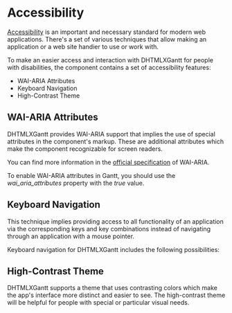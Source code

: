 Accessibility
=================

[Accessibility](https://www.w3.org/WAI/intro/accessibility.php) is an important and necessary standard for modern web applications. 
There's a set of various techniques that allow making an application or a web site handier to use or work with. 

To make an easier access and interaction with DHTMLXGantt for people with disabilities, the component contains a set of accessibility features:

- WAI-ARIA Attributes
- Keyboard  Navigation
- High-Сontrast Theme

WAI-ARIA Attributes
----------------------

DHTMLXGantt provides WAI-ARIA support that implies the use of special attributes in the component's markup.
These are additional attributes which make the component recognizable for screen readers. 

You can find more information in the [official specification](https://www.w3.org/WAI/intro/aria) of WAI-ARIA.

To enable WAI-ARIA attributes in Gantt, you should use the *wai_aria_attributes* property with the *true* value.


Keyboard Navigation
-------------------

This technique implies providing access to all functionality of an application via the corresponding keys and key combinations
instead of navigating through an application with a mouse pointer.  

Keyboard navigation for DHTMLXGantt includes the following possibilities:  

High-Сontrast Theme
--------------------

DHTMLXGantt supports a theme that uses contrasting colors which make the app's interface more distinct and easier to see.
The high-contrast theme will be helpful for people with special or particular visual needs.


